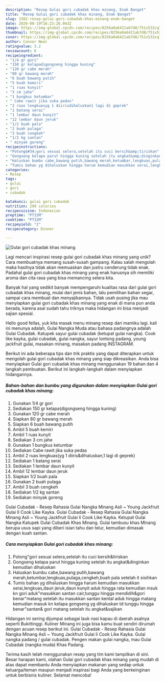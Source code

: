 ```yaml
---
description: "Resep Gulai gori cubadak khas minang, Enak Banget"
title: "Resep Gulai gori cubadak khas minang, Enak Banget"
slug: 1582-resep-gulai-gori-cubadak-khas-minang-enak-banget
date: 2020-08-19T16:23:26.043Z
image: https://img-global.cpcdn.com/recipes/8256a0a6421ab7d8/751x532cq70/gulai-gori-cubadak-khas-minang-foto-resep-utama.jpg
thumbnail: https://img-global.cpcdn.com/recipes/8256a0a6421ab7d8/751x532cq70/gulai-gori-cubadak-khas-minang-foto-resep-utama.jpg
cover: https://img-global.cpcdn.com/recipes/8256a0a6421ab7d8/751x532cq70/gulai-gori-cubadak-khas-minang-foto-resep-utama.jpg
author: Connor Neal
ratingvalue: 3.2
reviewcount: 6
recipeingredient:
- "1/4 gr gori"
- "150 gr kelapadigongseng hingga kuning"
- "120 gr cabe merah"
- "80 gr bawang merah"
- "6 buah bawang putih"
- "5 buah kemiri"
- "1 ruas kunyit"
- "3 cm jahe"
- "1 bungkus ketumbar"
- " Cabe rawit jika suka pedas"
- "2 ruas lengkuasyg 1 diirisdihaluskan1 lagi di geprek"
- "1 batang serai"
- "1 lembar daun kunyit"
- "12 lembar daun jeruk"
- "1/2 buah pala"
- "2 buah pulaga"
- "3 buah cengkeh"
- "1/2 kg santan"
- " minyak goreng"
recipeinstructions:
- "Potong&#34;gori sesuai selera,setelah itu cuci bersih&amp;tiriskan"
- "Gongseng kelapa parut hingga kuning setelah itu angkat&amp;dinginkan kemudian dihaluskan"
- "Haluskan bumbu cabe,bawang putih,bawang merah,ketumbar,lengkuas,pulaga,cengkeh,buah pala setelah it sisihkan"
- "Tumis bahan yg dihaluskan hingga harum kemudian masukkan serai,lengkuas,daun jeruk,daun kunyit aduk hingga rata kemudian msuk kn gori aduk&#34;masukkan santan cair,tunggu hingga mendidih&amp;gori benar&#34;matang setelah itu masukkan santan kental aduk hingga matang kemudian masuk kn kelapa gongseng yg dihaluskan td tunggu hingga benar&#34;santan&amp; gori matang setelah itu angkat&amp;sajikan"
categories:
- Resep
tags:
- gulai
- gori
- cubadak

katakunci: gulai gori cubadak 
nutrition: 299 calories
recipecuisine: Indonesian
preptime: "PT15M"
cooktime: "PT32M"
recipeyield: "2"
recipecategory: Dinner

---
```



![Gulai gori cubadak khas minang](https://img-global.cpcdn.com/recipes/8256a0a6421ab7d8/751x532cq70/gulai-gori-cubadak-khas-minang-foto-resep-utama.jpg)

Lagi mencari inspirasi resep gulai gori cubadak khas minang yang unik? Cara membuatnya memang susah-susah gampang. Kalau salah mengolah maka hasilnya tidak akan memuaskan dan justru cenderung tidak enak. Padahal gulai gori cubadak khas minang yang enak harusnya sih memiliki aroma dan cita rasa yang bisa memancing selera kita.

Banyak hal yang sedikit banyak mempengaruhi kualitas rasa dari gulai gori cubadak khas minang, mulai dari jenis bahan, lalu pemilihan bahan segar, sampai cara membuat dan menyajikannya. Tidak usah pusing jika mau menyiapkan gulai gori cubadak khas minang yang enak di mana pun anda berada, karena asal sudah tahu triknya maka hidangan ini bisa menjadi sajian spesial.

Hello good fellas, yuk kita masak menu minang resep dari mamiku lagi. kali ini menunya adalah, Gulai Nangka Muda atau bahasa padangnya adalah Gulai Cubadak. Katupek sayur gulai cubadak (ketupat gulai nangka). Cook like kayka, gulai cubadak, gulai nangka, sayur lontong padang, young jackfruit gulai, masakan minang, masakan padang INSTAGRAM.


Berikut ini ada beberapa tips dan trik praktis yang dapat diterapkan untuk mengolah gulai gori cubadak khas minang yang siap dikreasikan. Anda bisa menyiapkan Gulai gori cubadak khas minang menggunakan 19 bahan dan 4 langkah pembuatan. Berikut ini langkah-langkah dalam menyiapkan hidangannya.

<!--inarticleads1-->

##### Bahan-bahan dan bumbu yang digunakan dalam menyiapkan Gulai gori cubadak khas minang:

1. Gunakan 1/4 gr gori
1. Sediakan 150 gr kelapa(digongseng hingga kuning)
1. Gunakan 120 gr cabe merah
1. Siapkan 80 gr bawang merah
1. Siapkan 6 buah bawang putih
1. Ambil 5 buah kemiri
1. Ambil 1 ruas kunyit
1. Sediakan 3 cm jahe
1. Gunakan 1 bungkus ketumbar
1. Sediakan  Cabe rawit jika suka pedas
1. Ambil 2 ruas lengkuas(yg 1 diiris&amp;dihaluskan,1 lagi di geprek)
1. Sediakan 1 batang serai
1. Sediakan 1 lembar daun kunyit
1. Ambil 12 lembar daun jeruk
1. Siapkan 1/2 buah pala
1. Gunakan 2 buah pulaga
1. Ambil 3 buah cengkeh
1. Sediakan 1/2 kg santan
1. Sediakan  minyak goreng


Gulai Cubadak - Resep Rahasia Gulai Nangka Minang Asli ~ Young Jackfruit Gulai II Cook Like Kayka. Gulai Cubadak - Resep Rahasia Gulai Nangka Minang Asli ~ Young Jackfruit Gulai Ii Cook Like Kayka. Ketupat Gulai Nangka Katupek Gulai Cubadak Khas Minang. Gulai tambusu khas Minang berupa usus sapi yang diberi isian tahu dan telur, kemudian dimasak dengan kuah santan. 

<!--inarticleads2-->

##### Cara menyiapkan Gulai gori cubadak khas minang:

1. Potong&#34;gori sesuai selera,setelah itu cuci bersih&amp;tiriskan
1. Gongseng kelapa parut hingga kuning setelah itu angkat&amp;dinginkan kemudian dihaluskan
1. Haluskan bumbu cabe,bawang putih,bawang merah,ketumbar,lengkuas,pulaga,cengkeh,buah pala setelah it sisihkan
1. Tumis bahan yg dihaluskan hingga harum kemudian masukkan serai,lengkuas,daun jeruk,daun kunyit aduk hingga rata kemudian msuk kn gori aduk&#34;masukkan santan cair,tunggu hingga mendidih&amp;gori benar&#34;matang setelah itu masukkan santan kental aduk hingga matang kemudian masuk kn kelapa gongseng yg dihaluskan td tunggu hingga benar&#34;santan&amp; gori matang setelah itu angkat&amp;sajikan


Hidangan ini sering dijumpai sebagai lauk nasi kapau di daerah asalnya seperti Bukittinggi. Kuliner Minang ini juga bisa kamu buat sendiri dirumah dengan acuan resep berikut ini. Gulai Cubadak - Resep Rahasia Gulai Nangka Minang Asli ~ Young Jackfruit Gulai Ii Cook Like Kayka. Gulai nangka padang / gulai cubadak. Pengen makan gulai nangka, mau Gulai Cubadak (nangka muda) Khas Padang. 

Terima kasih telah menggunakan resep yang tim kami tampilkan di sini. Besar harapan kami, olahan Gulai gori cubadak khas minang yang mudah di atas dapat membantu Anda menyiapkan makanan yang sedap untuk keluarga/teman maupun menjadi inspirasi bagi Anda yang berkeinginan untuk berbisnis kuliner. Selamat mencoba!
